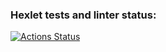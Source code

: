 ### Hexlet tests and linter status:
[![Actions Status](https://github.com/ushachev/frontend-project-lvl3/workflows/hexlet-check/badge.svg)](https://github.com/ushachev/frontend-project-lvl3/actions)